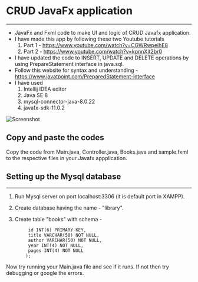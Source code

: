 # CRUD JavaFx application
***
* JavaFx and Fxml code to make UI and logic of CRUD Javafx application.
* I have made this app by following these two Youtube tutorials
  1. Part 1 - https://www.youtube.com/watch?v=CGWRwpeihE8 
  2. Part 2 - https://www.youtube.com/watch?v=kpnnXit2br0
* I have updated the code to INSERT, UPDATE and DELETE operations by using PrepareStatement interface in java.sql.
* Follow this website for syntax and understanding - https://www.javatpoint.com/PreparedStatement-interface
* I have used 
  1. Intellij IDEA editor
  2. Java SE 8
  3. mysql-connector-java-8.0.22
  4. javafx-sdk-11.0.2

![Screenshot](https://github.com/designeradi/CRUD_JavaFx_App/blob/master/Screenshot%202021-01-02%20211209.jpg)

## Copy and paste the codes
  
Copy the code from  Main.java, Controller.java, Books.java and sample.fxml to the respective files in your Javafx appplication.
  
## Setting up the Mysql database
---
1. Run Mysql server on port localhost:3306 (it is default port in XAMPP).
2. Create database having the name - "library".
3. Create table "books" with schema - 

   ``` CREATE TABLE books (
        id INT(6) PRIMARY KEY,
        title VARCHAR(50) NOT NULL,
        author VARCHAR(50) NOT NULL,
        year INT(4) NOT NULL,
        pages INT(4) NOT NULL
       );

Now try running your Main.java file and see if it runs. If not then try debugging or google the errors.
 
  
